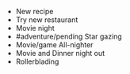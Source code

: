 - New recipe
- Try new restaurant
- Movie night
- #adventure/pending Star gazing
- Movie/game All-nighter
- Movie and Dinner night out
- Rollerblading